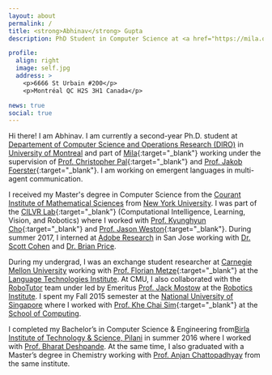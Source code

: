 ```yaml
---
layout: about
permalink: /
title: <strong>Abhinav</strong> Gupta
description: PhD Student in Computer Science at <a href="https://mila.quebec/en/person/abhinav-gupta/">Mila</a>/University of Montreal

profile:
  align: right
  image: self.jpg
  address: >
    <p>6666 St Urbain #200</p>
    <p>Montréal QC H2S 3H1 Canada</p>

news: true
social: true
---
```


Hi there! I am Abhinav. I am currently a second-year Ph.D. student at [Departement of Computer Science and Operations Research (DIRO)](https://diro.umontreal.ca/english/home) in [University of Montreal](https://www.umontreal.ca/en) and part of [Mila](https://mila.quebec/en){:target="\_blank"} working under the supervision of [Prof. Christopher Pal](https://www.polymtl.ca/expertises/pal-christopher-j){:target="\_blank"} and [Prof. Jakob Foerster](https://jakobfoerster.com){:target="\_blank"}. I am working on emergent languages in multi-agent communication.

I received my Master's degree in Computer Science from the [​Courant Institute of Mathematical Sciences](https://www.courant.nyu.edu/) from [New York University](https://www.nyu.edu/). I was part of the [CILVR Lab](https://wp.nyu.edu/cilvr/){:target="\_blank"} (Computational Intelligence, Learning, Vision, and Robotics) where I worked with [Prof. Kyunghyun Cho](http://www.kyunghyuncho.me/home){:target="\_blank"} and [Prof. Jason Weston](https://research.fb.com/people/weston-jason){:target="\_blank"}.  During summer 2017, I interned at [Adobe Research​](https://research.adobe.com/) in San Jose working with​ ​[Dr. Scott Cohen​](https://research.adobe.com/person/scott-cohen) and​ [​Dr. Brian Price​](https://research.adobe.com/person/brian-price).

During my undergrad, I was an exchange student researcher at [Carnegie Mellon University](https://www.cmu.edu/) working with [Prof. Florian Metze](http://www.cs.cmu.edu/~fmetze/interACT/Home.html){:target="\_blank"} at the [Language Technologies Institute](https://www.lti.cs.cmu.edu/). At CMU, I also collaborated with the [RoboTutor](https://www.cmu.edu/scs/robotutor/) team under led by Emeritus [Prof. Jack Mostow](http://www.cs.cmu.edu/~mostow) at the [Robotics Institute](https://www.ri.cmu.edu/). I spent my Fall 2015 semester at the [National University of Singapore](http://www.nus.edu.sg/) where I worked with [Prof. Khe Chai Sim](https://ai.google/research/people/105905/){:target="\_blank"} at the [School of Computing](https://www.comp.nus.edu.sg/).

I completed my Bachelor’s in Computer Science & Engineering from [​Birla Institute of Technology & Science, Pilani​](https://www.bits-pilani.ac.in/) in summer 2016 where I worked with [Prof. Bharat Deshpande](https://www.bits-pilani.ac.in/goa/bmd/profile). At the same time, I also graduated with a Master’s degree in Chemistry working with​ [​Prof. Anjan Chattopadhyay](https://universe.bits-pilani.ac.in/goa/anjan/profile)​ from the same institute.
